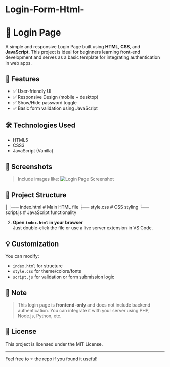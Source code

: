 # Login-Form-Html-
# 🔐 Login Page

A simple and responsive Login Page built using **HTML**, **CSS**, and **JavaScript**. This project is ideal for beginners learning front-end development and serves as a basic template for integrating authentication in web apps.

## 🚀 Features

- ✅ User-friendly UI
- ✅ Responsive Design (mobile + desktop)
- ✅ Show/Hide password toggle
- ✅ Basic form validation using JavaScript

## 🛠️ Technologies Used

- HTML5
- CSS3
- JavaScript (Vanilla)

## 📸 Screenshots

> Include images like:
> ![Login Page Screenshot](screenshots/login-page.png)

## 📁 Project Structure

│
├── index.html # Main HTML file
├── style.css # CSS styling
└── script.js # JavaScript functionality

2. **Open `index.html` in your browser**  
Just double-click the file or use a live server extension in VS Code.

## 💡 Customization

You can modify:
- `index.html` for structure
- `style.css` for theme/colors/fonts
- `script.js` for validation or form submission logic

## 📌 Note

> This login page is **frontend-only** and does not include backend authentication. You can integrate it with your server using PHP, Node.js, Python, etc.

## 📃 License

This project is licensed under the MIT License.

---

Feel free to ⭐ the repo if you found it useful!
